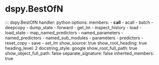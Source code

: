 # dspy.BestOfN

<!-- START_API_REF -->
::: dspy.BestOfN
    handler: python
    options:
        members:
            - __call__
            - acall
            - batch
            - deepcopy
            - dump_state
            - forward
            - get_lm
            - inspect_history
            - load
            - load_state
            - map_named_predictors
            - named_parameters
            - named_predictors
            - named_sub_modules
            - parameters
            - predictors
            - reset_copy
            - save
            - set_lm
        show_source: true
        show_root_heading: true
        heading_level: 2
        docstring_style: google
        show_root_full_path: true
        show_object_full_path: false
        separate_signature: false
        inherited_members: true
<!-- END_API_REF -->
